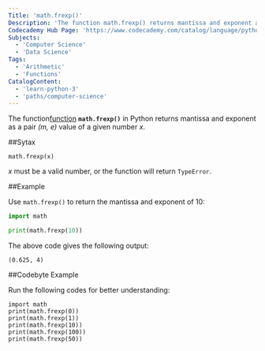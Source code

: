 ```yaml
---
Title: 'math.frexp()'
Description: 'The function math.frexp() returns mantissa and exponent as a pair (m, e) value of a given number x'
Codecademy Hub Page: 'https://www.codecademy.com/catalog/language/python'
Subjects:
  - 'Computer Science'
  - 'Data Science'
Tags:
  - 'Arithmetic'
  - 'Functions'
CatalogContent:
  - 'learn-python-3'
  - 'paths/computer-science'
---
```


The function[function](https://www.codecademy.com/resources/docs/python/functions) **`math.frexp()`** in Python returns mantissa and exponent as a pair _(m, e)_ value of a given number _x_. 

##Sytax

```pseudo
math.frexp(x)
```

_x_ must be a valid number, or the function will return `TypeError`.

##Example

Use `math.frexp()` to return the mantissa and exponent of 10: 

```py
import math

print(math.frexp(10))
```

The above code gives the following output:

```shell
(0.625, 4)
```

##Codebyte Example

Run the following codes for better understanding: 

```codebyte/python
import math
print(math.frexp(0))
print(math.frexp(1))
print(math.frexp(10))
print(math.frexp(100))
print(math.frexp(50))
```
